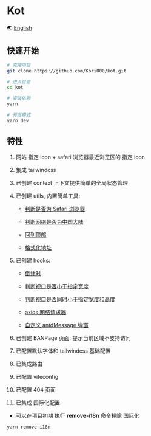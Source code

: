 # Kot

🌏 [English](https://github.com/Kori000/kot/blob/main/README.md)

## 快速开始

```bash
# 克隆项目
git clone https://github.com/Kori000/kot.git

# 进入目录
cd kot

# 安装依赖
yarn

# 开发模式
yarn dev
```

## 特性

1. 网站 指定 icon + safari 浏览器最近浏览区的 指定 icon
2. 集成 tailwindcss
3. 已创建 context 上下文提供简单的全局状态管理
4. 已创建 utils, 内置简单工具:

   - [判断是否为 Safari 浏览器](https://github.com/Kori000/kot/tree/main/src/utils/IsSafari.jsx)

   - [判断网络是否为中国大陆](https://github.com/Kori000/kot/tree/main/src/utils/IsZh.jsx)

   - [回到顶部](https://github.com/Kori000/kot/tree/main/src/utils/UpToTop.jsx)

   - [格式化地址](https://github.com/Kori000/kot/tree/main/src/utils/ShortAddress.jsx)

5. 已创建 hooks:

   - [倒计时](https://github.com/Kori000/kot/tree/main/src/hooks/useCountdown.jsx)

   - [判断视口是否小于指定宽度](https://github.com/Kori000/kot/tree/main/src/hooks/useLessWidth.jsx)

   - [判断视口是否同时小于指定宽度和高度](https://github.com/Kori000/kot/tree/main/src/hooks/useMonitor.jsx)

   - [axios 网络请求器](https://github.com/Kori000/kot/tree/main/src/hooks/useRequest.jsx)

   - [自定义 antdMessage 弹窗](https://github.com/Kori000/kot/tree/main/src/hooks/useAntdCustomMessage.jsx)

6. 已创建 BANPage 页面: 提示当前区域不支持访问
7. 已配置默认字体和 tailwindcss 基础配置
8. 已集成路由
9. 已配置 viteconfig
10. 已配置 404 页面
11. 已集成 国际化配置

- 可以在项目初期 执行 **remove-i18n** 命令移除 国际化

```bash
yarn remove-i18n
```
